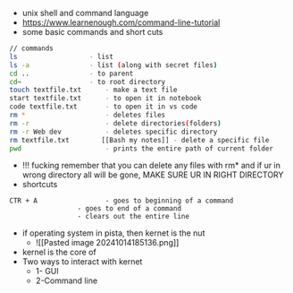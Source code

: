 - unix shell and command language
- https://www.learnenough.com/command-line-tutorial 
- some basic commands and short cuts
```bash 
// commands
ls                  - list
ls -a               - list (along with secret files)
cd ..               - to parent
cd~                 - to root directory
touch textfile.txt      - make a text file
start textfile.txt      - to open it in notebook
code textfile.txt       - to open it in vs code
rm *                    - deletes files 
rm -r                   - delete directories(folders)
rm -r Web dev           - deletes specific directory
rm textfile.txt        [[Bash my notes]] - delete a specific file
pwd                     - prints the entire path of current folder

```
- !!! fucking remember that you can delete any files with rm* and if ur in wrong directory all will be gone, MAKE SURE UR IN RIGHT DIRECTORY
- shortcuts
```shortcuts
CTR + A                 - goes to beginning of a command
                 - goes to end of a command
                 - clears out the entire line
```
- if operating system in pista, then kernet is the nut
	- ![[Pasted image 20241014185136.png]]
- kernel is the core of 
- Two ways to interact with kernet
	- 1- GUI
	- 2-Command line